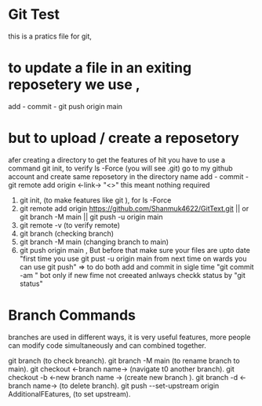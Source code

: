 # Git Test
this is a pratics file for git, 
# to update a file in an exiting reposetery we use ,
add - commit - git push origin main

# but to upload / create a reposetory 
afer creating a directory to get the features of hit you have to use a command
git init, to verify ls -Force (you will see .git)
go to my github account and create same reposetory in the directory name
add - commit - git remote add origin <-link->
"<>" this meant nothing required
1. git init, (to make features like git ), for ls -Force
2. git remote add origin https://github.com/Shanmuk4622/GitText.git || or git branch -M main || git push -u origin main
3. git remote -v  (to verify remote)
4. git branch  (checking branch)
5. git branch -M main   (changing branch to main)
6. git push origin main , But before that make sure your files are upto date
"first time you use 
git pust -u origin main
from next time on wards you can use 
git push"
=> to do both add and commit in sigle time "git commit -am <messsage>" bot only if new fime not creeated 
anlways checkk status by "git status"   

# Branch Commands
branches are used in different ways, it is very useful features, more people can modify code simultaneously and can combined together.

git branch (to check breanch).
git branch -M main (to rename branch to main)<cumpulsury>.
git checkout <-branch name-> (navigate t0 another branch).
git checkout -b <-new branch name -> (create new branch ).
git branch -d <-branch name-> (to delete branch).
git push --set-upstream origin AdditionalFEatures, (to set upstream).